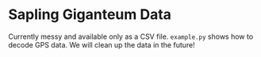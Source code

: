 # Sapling Giganteum Data

Currently messy and available only as a CSV file. `example.py` shows how to decode GPS data. We will clean up the data in the future!
